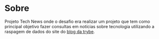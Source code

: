 <h1> Sobre </h1>

<p> Projeto Tech News onde o desafio era realizar um projeto que tem como principal objetivo fazer consultas em notícias sobre tecnologia utilizando a raspagem de dados do site do <a href="https://blog.betrybe.com/"> blog da trybe</a>. </p>

